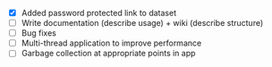 - [X] Added password protected link to dataset
- [ ] Write documentation (describe usage) + wiki (describe structure)
- [ ] Bug fixes
- [ ] Multi-thread application to improve performance
- [ ] Garbage collection at appropriate points in app